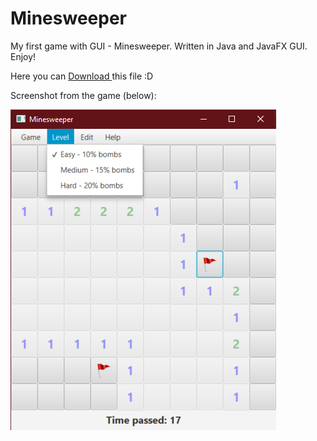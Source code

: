 # Minesweeper
My first game with GUI - Minesweeper. Written in Java and JavaFX GUI. Enjoy!

Here you can 
<a download="minesweeper.exe" href="minesweeper.exe" title="Minesweeper">
    Download
</a>
this file :D 

Screenshot from the game (below):

<img alt="ImageName" src="gamescreen.png">
